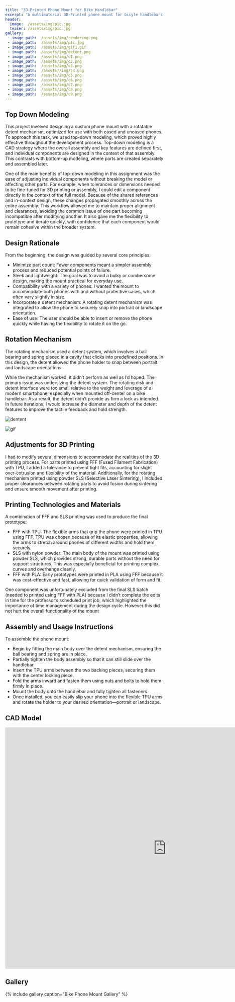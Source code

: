 ```yaml
---
title: "3D-Printed Phone Mount for Bike Handlebar"
excerpt: "A multimaterial 3D-Printed phone mount for bicyle handlebars using top-down modeling, fully customizable to user phone."
header:
  image:  /assets/img/pic.jpg
  teaser: /assets/img/pic.jpg 
gallery: 
 - image_path:  /assets/img/rendering.png
 - image_path:  /assets/img/pic.jpg
 - image_path:  /assets/img/gif1.gif
 - image_path:  /assets/img/detent.png
 - image_path:  /assets/img/c1.png
 - image_path:  /assets/img/c2.png
 - image_path:  /assets/img/c3.png
 - image_path:  /assets//img/c4.png
 - image_path:  /assets/img/c5.png
 - image_path:  /assets/img/c6.png
 - image_path:  /assets/img/c7.png
 - image_path:  /assets/img/c8.png
 - image_path:  /assets/img/c9.png
---
```


## Top Down Modeling
This project involved designing a custom phone mount with a rotatable detent mechanism, optimized for use with both cased and uncased phones. To approach this task, we used top-down modeling, which proved highly effective throughout the development process. Top-down modeling is a CAD strategy where the overall assembly and key features are defined first, and individual components are designed in the context of that assembly. This contrasts with bottom-up modeling, where parts are created separately and assembled later.

One of the main benefits of top-down modeling in this assignment was the ease of adjusting individual components without breaking the model or affecting other parts. For example, when tolerances or dimensions needed to be fine-tuned for 3D printing or assembly, I could edit a component directly in the context of the full model. Because of the shared references and in-context design, these changes propagated smoothly across the entire assembly. This workflow allowed me to maintain proper alignment and clearances, avoiding the common issue of one part becoming incompatible after modifying another. It also gave me the flexibility to prototype and iterate quickly, with confidence that each component would remain cohesive within the broader system.

##  Design Rationale
From the beginning, the design was guided by several core principles:
- Minimize part count: Fewer components meant a simpler assembly process and reduced potential points of failure.
- Sleek and lightweight: The goal was to avoid a bulky or cumbersome design, making the mount practical for everyday use.
- Compatibility with a variety of phones: I wanted the mount to accommodate both phones with and without protective cases, which often vary slightly in size.
- Incorporate a detent mechanism: A rotating detent mechanism was integrated to allow the phone to securely snap into portrait or landscape orientation.
- Ease of use: The user should be able to insert or remove the phone quickly while having the flexibility to rotate it on the go.

## Rotation Mechanism
The rotating mechanism used a detent system, which involves a ball bearing and spring placed in a cavity that clicks into predefined positions. In this design, the detent allowed the phone holder to snap between portrait and landscape orientations.

While the mechanism worked, it didn’t perform as well as I’d hoped. The primary issue was undersizing the detent system. The rotating disk and detent interface were too small relative to the weight and leverage of a modern smartphone, especially when mounted off-center on a bike handlebar. As a result, the detent didn’t provide as firm a lock as intended. In future iterations, I would increase the diameter and depth of the detent features to improve the tactile feedback and hold strength.

![dentent](/assests/img/detent.png)

![gif](/assests/img/gif1.gif)

## Adjustments for 3D Printing
I had to modify several dimensions to accommodate the realities of the 3D printing process. For parts printed using FFF (Fused Filament Fabrication) with TPU, I added a tolerance to prevent tight fits, accounting for slight over-extrusion and flexibility of the material. Additionally, for the rotating mechanism printed using powder SLS (Selective Laser Sintering), I included proper clearances between rotating parts to avoid fusion during sintering and ensure smooth movement after printing.

## Printing Technologies and Materials
A combination of FFF and SLS printing was used to produce the final prototype:
- FFF with TPU: The flexible arms that grip the phone were printed in TPU using FFF. TPU was chosen because of its elastic properties, allowing the arms to stretch around phones of different widths and hold them securely.
- SLS with nylon powder: The main body of the mount was printed using powder SLS, which provides strong, durable parts without the need for support structures. This was especially beneficial for printing complex curves and overhangs cleanly.
- FFF with PLA: Early prototypes were printed in PLA using FFF because it was cost-effective and fast, allowing for quick validation of form and fit.

One component was unfortunately excluded from the final SLS batch (needed to printed using FFF with PLA) because I didn’t complete the edits in time for the professor’s scheduled print job, which highlighted the importance of time management during the design cycle. However this did not hurt the overall functionality of the mount

## Assembly and Usage Instructions
To assemble the phone mount:
- Begin by fitting the main body over the detent mechanism, ensuring the ball bearing and spring are in place.
- Partially tighten the body assembly so that it can still slide over the handlebar.
- Insert the TPU arms between the two backing pieces, securing them with the center locking piece.
- Fold the arms inward and fasten them using nuts and bolts to hold them firmly in place.
- Mount the body onto the handlebar and fully tighten all fasteners.
- Once installed, you can easily slip your phone into the flexible TPU arms and rotate the holder to your desired orientation—portrait or landscape.

## CAD Model
<iframe src="https://vanderbilt643.autodesk360.com/shares/public/SH286ddQT78850c0d8a46baa72797a60dee6?mode=embed" width="1024" height="768" allowfullscreen="true" webkitallowfullscreen="true" mozallowfullscreen="true"  frameborder="0"></iframe>

## Gallery
{% include gallery caption="Bike Phone Mount Gallery" %}
